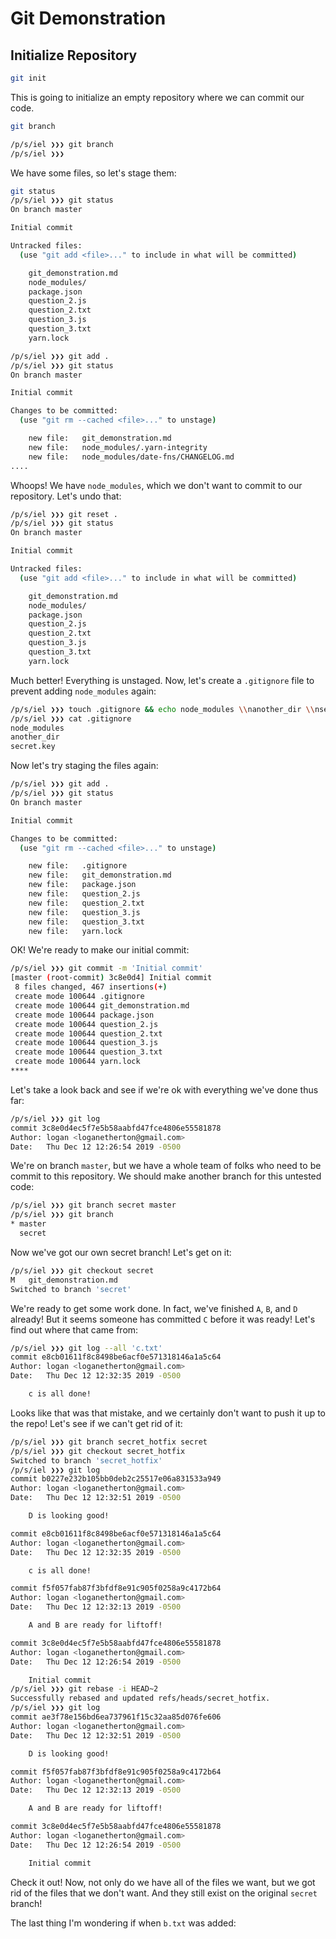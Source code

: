 # Git Demonstration

## Initialize Repository

```bash
git init
```

This is going to initialize an empty repository where we can commit our code.

```bash
git branch

/p/s/iel ❯❯❯ git branch                                                                                                                                                                                                           ✘ 1 
/p/s/iel ❯❯❯ 

```

We have some files, so let's stage them:

```bash
git status
/p/s/iel ❯❯❯ git status                                                                                                                                                                                                         ✘ 128 
On branch master

Initial commit

Untracked files:
  (use "git add <file>..." to include in what will be committed)

	git_demonstration.md
	node_modules/
	package.json
	question_2.js
	question_2.txt
	question_3.js
	question_3.txt
	yarn.lock

/p/s/iel ❯❯❯ git add .
/p/s/iel ❯❯❯ git status
On branch master

Initial commit

Changes to be committed:
  (use "git rm --cached <file>..." to unstage)

	new file:   git_demonstration.md
	new file:   node_modules/.yarn-integrity
	new file:   node_modules/date-fns/CHANGELOG.md
....

```

Whoops! We have `node_modules`, which we don't want to commit to our repository. Let's undo that:

```bash
/p/s/iel ❯❯❯ git reset .
/p/s/iel ❯❯❯ git status
On branch master

Initial commit

Untracked files:
  (use "git add <file>..." to include in what will be committed)

	git_demonstration.md
	node_modules/
	package.json
	question_2.js
	question_2.txt
	question_3.js
	question_3.txt
	yarn.lock

```

Much better! Everything is unstaged. Now, let's create a `.gitignore`	file to prevent adding `node_modules` again:

```bash
/p/s/iel ❯❯❯ touch .gitignore && echo node_modules \\nanother_dir \\nsecret.key >> .gitignore
/p/s/iel ❯❯❯ cat .gitignore
node_modules 
another_dir 
secret.key
```

Now let's try staging the files again:

```bash
/p/s/iel ❯❯❯ git add .
/p/s/iel ❯❯❯ git status
On branch master

Initial commit

Changes to be committed:
  (use "git rm --cached <file>..." to unstage)

	new file:   .gitignore
	new file:   git_demonstration.md
	new file:   package.json
	new file:   question_2.js
	new file:   question_2.txt
	new file:   question_3.js
	new file:   question_3.txt
	new file:   yarn.lock

```

OK! We're ready to make our initial commit:

```bash
/p/s/iel ❯❯❯ git commit -m 'Initial commit'                                                                                                                                                                                     ✘ 128 
[master (root-commit) 3c8e0d4] Initial commit
 8 files changed, 467 insertions(+)
 create mode 100644 .gitignore
 create mode 100644 git_demonstration.md
 create mode 100644 package.json
 create mode 100644 question_2.js
 create mode 100644 question_2.txt
 create mode 100644 question_3.js
 create mode 100644 question_3.txt
 create mode 100644 yarn.lock
****
```

Let's take a look back and see if we're ok with everything we've done thus far:

```bash
/p/s/iel ❯❯❯ git log
commit 3c8e0d4ec5f7e5b58aabfd47fce4806e55581878
Author: logan <loganetherton@gmail.com>
Date:   Thu Dec 12 12:26:54 2019 -0500
```

We're on branch `master`, but we have a whole team of folks who need to be commit to this repository. We should make another branch for this untested code:

```bash
/p/s/iel ❯❯❯ git branch secret master                                                                                                                                                                                           ✘ 128 
/p/s/iel ❯❯❯ git branch
* master
  secret
```

Now we've got our own secret branch! Let's get on it:

```bash
/p/s/iel ❯❯❯ git checkout secret                                                                                                                                                                                                ✘ 128 
M	git_demonstration.md
Switched to branch 'secret'
```

We're ready to get some work done. In fact, we've finished `A`, `B`, and `D` already! But it seems someone has committed `C` before it was ready! Let's find out where that came from:

```bash
/p/s/iel ❯❯❯ git log --all 'c.txt'
commit e8cb01611f8c8498be6acf0e571318146a1a5c64
Author: logan <loganetherton@gmail.com>
Date:   Thu Dec 12 12:32:35 2019 -0500

    c is all done!
```

Looks like that was that mistake, and we certainly don't want to push it up to the repo! Let's see if we can't get rid of it:

```bash
/p/s/iel ❯❯❯ git branch secret_hotfix secret
/p/s/iel ❯❯❯ git checkout secret_hotfix
Switched to branch 'secret_hotfix'
/p/s/iel ❯❯❯ git log
commit b0227e232b105bb0deb2c25517e06a831533a949
Author: logan <loganetherton@gmail.com>
Date:   Thu Dec 12 12:32:51 2019 -0500

    D is looking good!

commit e8cb01611f8c8498be6acf0e571318146a1a5c64
Author: logan <loganetherton@gmail.com>
Date:   Thu Dec 12 12:32:35 2019 -0500

    c is all done!

commit f5f057fab87f3bfdf8e91c905f0258a9c4172b64
Author: logan <loganetherton@gmail.com>
Date:   Thu Dec 12 12:32:13 2019 -0500

    A and B are ready for liftoff!

commit 3c8e0d4ec5f7e5b58aabfd47fce4806e55581878
Author: logan <loganetherton@gmail.com>
Date:   Thu Dec 12 12:26:54 2019 -0500

    Initial commit
/p/s/iel ❯❯❯ git rebase -i HEAD~2
Successfully rebased and updated refs/heads/secret_hotfix.
/p/s/iel ❯❯❯ git log
commit ae3f78e156bd6ea737961f15c32aa85d076fe606
Author: logan <loganetherton@gmail.com>
Date:   Thu Dec 12 12:32:51 2019 -0500

    D is looking good!

commit f5f057fab87f3bfdf8e91c905f0258a9c4172b64
Author: logan <loganetherton@gmail.com>
Date:   Thu Dec 12 12:32:13 2019 -0500

    A and B are ready for liftoff!

commit 3c8e0d4ec5f7e5b58aabfd47fce4806e55581878
Author: logan <loganetherton@gmail.com>
Date:   Thu Dec 12 12:26:54 2019 -0500

    Initial commit

```

Check it out! Now, not only do we have all of the files we want, but we got rid of the files that we don't want. And they still exist on the original `secret` branch!

The last thing I'm wondering if when `b.txt` was added:

